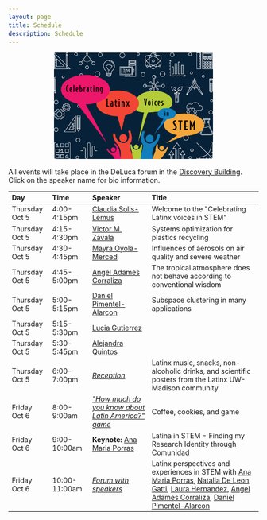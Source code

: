 ```yaml
---
layout: page
title: Schedule
description: Schedule
---
```


<div style="text-align: center;">
    <img src="../assets/pics/LATINXinSTEM2.png" width="320">
</div>


All events will take place in the DeLuca forum in the [Discovery Building](https://goo.gl/maps/AeCdxxd4Qx1BGH9k6).
Click on the speaker name for bio information.

| Day | Time | Speaker | Title |  
| :---   | :--- | :--- | :---  | 
| Thursday Oct 5 | 4:00-4:15pm | [Claudia Solis-Lemus](https://solislemuslab.github.io/latinx-uwmadison/pages/speakers.html#claudia) | Welcome to the "Celebrating Latinx voices in STEM" |
| Thursday Oct 5 | 4:15-4:30pm | [Victor M. Zavala](https://solislemuslab.github.io/latinx-uwmadison/pages/speakers.html#victor) | Systems optimization for plastics recycling |
| Thursday Oct 5 | 4:30-4:45pm | [Mayra Oyola-Merced](https://solislemuslab.github.io/latinx-uwmadison/pages/speakers.html#mayra) | Influences of aerosols on air quality and severe weather  |
| Thursday Oct 5 | 4:45-5:00pm | [Angel Adames Corraliza](https://solislemuslab.github.io/latinx-uwmadison/pages/speakers.html#angel) | The tropical atmosphere does not behave according to conventional wisdom  |
| Thursday Oct 5 | 5:00-5:15pm | [Daniel Pimentel-Alarcon](https://solislemuslab.github.io/latinx-uwmadison/pages/speakers.html#daniel) | Subspace clustering in many applications |
| Thursday Oct 5 | 5:15-5:30pm | [Lucia Gutierrez](https://solislemuslab.github.io/latinx-uwmadison/pages/speakers.html#lucia) |  | 
| Thursday Oct 5 | 5:30-5:45pm | [Alejandra Quintos](https://solislemuslab.github.io/latinx-uwmadison/pages/speakers.html#alejandra) |  | 
| Thursday Oct 5 | 6:00-7:00pm | [_Reception_](https://solislemuslab.github.io/latinx-uwmadison/pages/reception.html) | Latinx music, snacks, non-alcoholic drinks, and scientific posters from the Latinx UW-Madison community |
| Friday Oct 6 | 8:00-9:00am | [_"How much do you know about Latin America?" game_](https://solislemuslab.github.io/latinx-uwmadison/pages/games.html#game) | Coffee, cookies, and game |
| Friday Oct 6 | 9:00-10:00am | **Keynote:** [Ana Maria Porras](https://solislemuslab.github.io/latinx-uwmadison/pages/speakers.html#anamaria) | Latina in STEM - Finding my Research Identity through Comunidad |
| Friday Oct 6 | 10:00-11:00am | [_Forum with speakers_](https://solislemuslab.github.io/latinx-uwmadison/pages/games.html#forum) | Latinx perspectives and experiences in STEM with [Ana Maria Porras](https://solislemuslab.github.io/latinx-uwmadison/pages/speakers.html#anamaria), [Natalia De Leon Gatti](https://solislemuslab.github.io/latinx-uwmadison/pages/speakers.html#natalia), [Laura Hernandez](https://solislemuslab.github.io/latinx-uwmadison/pages/speakers.html#laura), [Angel Adames Corraliza](https://solislemuslab.github.io/latinx-uwmadison/pages/speakers.html#angel), [Daniel Pimentel-Alarcon](https://solislemuslab.github.io/latinx-uwmadison/pages/speakers.html#daniel) |

